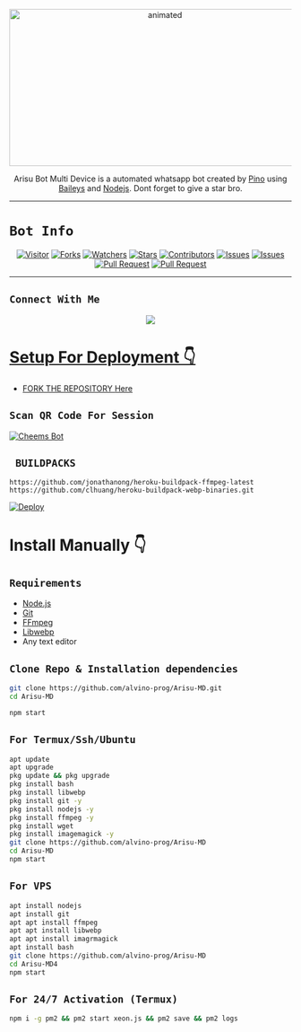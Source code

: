 
<p align="center">
<img src="https://camo.githubusercontent.com/494dc5c0af589ccbcc1a810928f3be9fafb25919c6e4cf6fcbc3dbe8619a535d/68747470733a2f2f74656c656772612e70682f66696c652f6365616338633133336332333633643739396630322e6a7067" alt="animated" width="540" height="280" />
</p>

<p align="center">
Arisu Bot Multi Device is a automated whatsapp bot created by <a href="https://github.com/alvino-prog" target="_blank">Pino</a> using <a href="https://github.com/adiwajshing/Baileys" target="_blank">Baileys</a> and <a href="https://github.com/nodejs" target="_blank">Nodejs</a>. Dont forget to give a star bro.
</p>

------

# ```Bot Info```
<p align="center">
<a href="https://visitor-badge.glitch.me/badge?page_id=alvino-prog/Arisu-MD"><img title="Visitor" src="https://visitor-badge.glitch.me/badge?page_id=alvino-prog/C.C-MD"></a>
<a href="https://github.com/alvino-prog/Arisu-MD/network/members"><img title="Forks" src="https://img.shields.io/github/forks/alvino-prog/C.C-MD?label=Forks&color=blue&style=flat-square"></a>
<a href="https://github.com/alvino-prog/Arisu-MD/watchers"><img title="Watchers" src="https://img.shields.io/github/watchers/alvino-prog/C.C-MD?label=Watchers&color=green&style=flat-square"></a>
<a href="https://github.com/alvino-prog/Arisu-MD/stargazers"><img title="Stars" src="https://img.shields.io/github/stars/alvino-prog/C.C-MD?label=Stars&color=yellow&style=flat-square"></a>
<a href="https://github.com/alvino-prog/Arisu-MD/graphs/contributors"><img title="Contributors" src="https://img.shields.io/github/contributors/alvino-prog/C.C-MD?label=Contributors&color=blue&style=flat-square"></a>
<a href="https://github.com/alvino-prog/Arisu-MD/issues"><img title="Issues" src="https://img.shields.io/github/issues/alvino-prog/C.C-MD?label=Issues&color=success&style=flat-square"></a>
<a href="https://github.com/alvino-prog/Arisu-MD/issues?q=is%3Aissue+is%3Aclosed"><img title="Issues" src="https://img.shields.io/github/issues-closed/alvino-prog/C.C-MD?label=Issues&color=red&style=flat-square"></a>
<a href="https://github.com/alvino-prog/Arisu-MD/pulls"><img title="Pull Request" src="https://img.shields.io/github/issues-pr/alvino-prog/C.C-MD?label=PullRequest&color=success&style=flat-square"></a>
<a href="https://github.com/alvino-prog/Arisu-MD/pulls?q=is%3Apr+is%3Aclosed"><img title="Pull Request" src="https://img.shields.io/github/issues-pr-closed/alvino-prog/C.C-MD?label=PullRequest&color=red&style=flat-square"></a>
</p>
<p align='center'>
    </p>

-------

## ```Connect With Me```
<p align="center">
<a href="https://wa.me/6281276242128"><img src="https://img.shields.io/badge/Contact Pino-25D366?style=for-the-badge&logo=whatsapp&logoColor=white" />
</p>


# Setup For Deployment 👇

- FORK THE REPOSITORY [Here](https://github.com/alvino-prog/Arisu-MD//fork)

## `Scan QR Code For Session`
[![Cheems Bot](https://repl.it/badge/github/quiec/whatsasena)](https://replit.com/@DGXeon/Cheems-Bot-Multi-Device-Qr-Code-Generator?output%20only=1&lite=1#index.js)


## ` BUILDPACKS`

```
https://github.com/jonathanong/heroku-buildpack-ffmpeg-latest
https://github.com/clhuang/heroku-buildpack-webp-binaries.git
```

[![Deploy](https://www.herokucdn.com/deploy/button.svg)](https://heroku.com/deploy?template=https://github.com/alvino-prog/Arisu-MD/)

# Install Manually 👇
## `Requirements`
* [Node.js](https://nodejs.org/en/)
* [Git](https://git-scm.com/downloads)
* [FFmpeg](https://github.com/BtbN/FFmpeg-Builds/releases/download/autobuild-2020-12-08-13-03/ffmpeg-n4.3.1-26-gca55240b8c-win64-gpl-4.3.zip)
* [Libwebp](https://developers.google.com/speed/webp/download)
* Any text editor
## `Clone Repo & Installation dependencies`
```bash
git clone https://github.com/alvino-prog/Arisu-MD.git
cd Arisu-MD

npm start
```
## `For Termux/Ssh/Ubuntu`
```bash
apt update
apt upgrade
pkg update && pkg upgrade
pkg install bash
pkg install libwebp
pkg install git -y
pkg install nodejs -y 
pkg install ffmpeg -y 
pkg install wget
pkg install imagemagick -y
git clone https://github.com/alvino-prog/Arisu-MD
cd Arisu-MD
npm start
```
## `For VPS`
```bash
apt install nodejs 
apt install git 
apt apt install ffmpeg 
apt apt install libwebp 
apt apt install imagrmagick
apt install bash
git clone https://github.com/alvino-prog/Arisu-MD
cd Arisu-MD4
npm start
```
## `For 24/7 Activation (Termux)`
```bash
npm i -g pm2 && pm2 start xeon.js && pm2 save && pm2 logs
```
